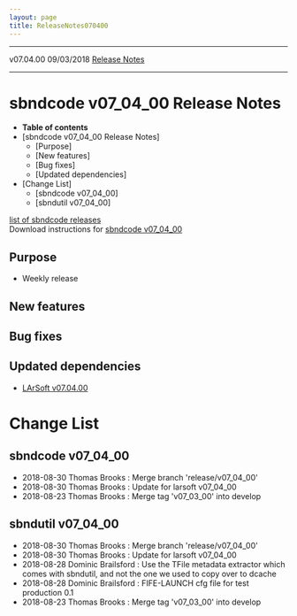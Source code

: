 ```yaml
---
layout: page
title: ReleaseNotes070400
---
```


  ----------- ------------ -- -- ------------------------------------------------------
  v07.04.00   09/03/2018         [Release Notes](ReleaseNotes070400.html)
  ----------- ------------ -- -- ------------------------------------------------------



sbndcode v07\_04\_00 Release Notes
======================================================================================

-   **Table of contents**
-   [sbndcode v07\_04\_00 Release
    Notes]
    -   [Purpose]
    -   [New features]
    -   [Bug fixes]
    -   [Updated dependencies]
-   [Change List]
    -   [sbndcode v07\_04\_00]
    -   [sbndutil v07\_04\_00]

[list of sbndcode
releases](List_of_SBND_code_releases.html)\
Download instructions for [sbndcode
v07\_04\_00](http://scisoft.fnal.gov/scisoft/bundles/sbnd/v07_04_00/sbndcode-v07_04_00.html)



Purpose
----------------------------------

-   Weekly release



New features
--------------------------------------------



Bug fixes
--------------------------------------



Updated dependencies
------------------------------------------------------------

-   [LArSoft
    v07.04.00](https://cdcvs.fnal.gov/redmine/projects/larsoft/wiki/ReleaseNotes070400)



Change List
==========================================



sbndcode v07\_04\_00
----------------------------------------------------------

-   2018-08-30 Thomas Brooks : Merge branch \'release/v07\_04\_00\'
-   2018-08-30 Thomas Brooks : Update for larsoft v07\_04\_00
-   2018-08-23 Thomas Brooks : Merge tag \'v07\_03\_00\' into develop



sbndutil v07\_04\_00
----------------------------------------------------------

-   2018-08-30 Thomas Brooks : Merge branch \'release/v07\_04\_00\'
-   2018-08-30 Thomas Brooks : Update for larsoft v07\_04\_00
-   2018-08-28 Dominic Brailsford : Use the TFile metadata extractor
    which comes with sbndutil, and not the one we used to copy over to
    dcache
-   2018-08-28 Dominic Brailsford : FIFE-LAUNCH cfg file for test
    production 0.1
-   2018-08-23 Thomas Brooks : Merge tag \'v07\_03\_00\' into develop
